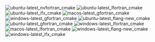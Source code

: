  ![ubuntu-latest_nvfortran_cmake](https://img.shields.io/badge/ubuntu--latest_nvfortran_cmake-passing-brightgreen) ![ubuntu-latest_lfortran_cmake](https://img.shields.io/badge/ubuntu--latest_lfortran_cmake-failing-red) ![ubuntu-latest_ifx_cmake](https://img.shields.io/badge/ubuntu--latest_ifx_cmake-passing-brightgreen) ![macos-latest_gfortran_cmake](https://img.shields.io/badge/macos--latest_gfortran_cmake-failing-red) ![windows-latest_gfortran_cmake](https://img.shields.io/badge/windows--latest_gfortran_cmake-passing-brightgreen) ![ubuntu-latest_flang-new_cmake](https://img.shields.io/badge/ubuntu--latest_flang--new_cmake-failing-red) ![ubuntu-latest_gfortran_cmake](https://img.shields.io/badge/ubuntu--latest_gfortran_cmake-passing-brightgreen) ![windows-latest_lfortran_cmake](https://img.shields.io/badge/windows--latest_lfortran_cmake-passing-brightgreen) ![macos-latest_lfortran_cmake](https://img.shields.io/badge/macos--latest_lfortran_cmake-failing-red) ![windows-latest_flang-new_cmake](https://img.shields.io/badge/windows--latest_flang--new_cmake-passing-brightgreen) ![windows-latest_ifx_cmake](https://img.shields.io/badge/windows--latest_ifx_cmake-failing-red)
